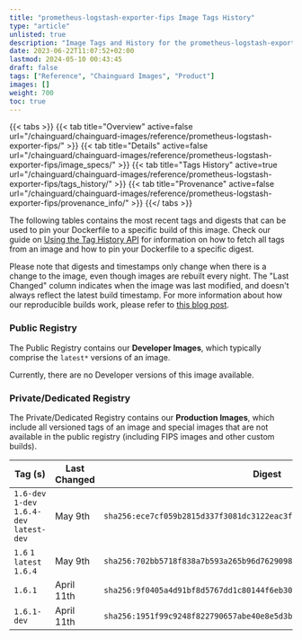 ```yaml
---
title: "prometheus-logstash-exporter-fips Image Tags History"
type: "article"
unlisted: true
description: "Image Tags and History for the prometheus-logstash-exporter-fips Chainguard Image"
date: 2023-06-22T11:07:52+02:00
lastmod: 2024-05-10 00:43:45
draft: false
tags: ["Reference", "Chainguard Images", "Product"]
images: []
weight: 700
toc: true
---
```


{{< tabs >}}
{{< tab title="Overview" active=false url="/chainguard/chainguard-images/reference/prometheus-logstash-exporter-fips/" >}}
{{< tab title="Details" active=false url="/chainguard/chainguard-images/reference/prometheus-logstash-exporter-fips/image_specs/" >}}
{{< tab title="Tags History" active=true url="/chainguard/chainguard-images/reference/prometheus-logstash-exporter-fips/tags_history/" >}}
{{< tab title="Provenance" active=false url="/chainguard/chainguard-images/reference/prometheus-logstash-exporter-fips/provenance_info/" >}}
{{</ tabs >}}

The following tables contains the most recent tags and digests that can be used to pin your Dockerfile to a specific build of this image. Check our guide on [Using the Tag History API](/chainguard/chainguard-images/using-the-tag-history-api/) for information on how to fetch all tags from an image and how to pin your Dockerfile to a specific digest.

Please note that digests and timestamps only change when there is a change to the image, even though images are rebuilt every night. The "Last Changed" column indicates when the image was last modified, and doesn't always reflect the latest build timestamp. For more information about how our reproducible builds work, please refer to [this blog post](https://www.chainguard.dev/unchained/reproducing-chainguards-reproducible-image-builds).

### Public Registry
The Public Registry contains our **Developer Images**, which typically comprise the `latest*` versions of an image.

Currently, there are no Developer versions of this image available.

### Private/Dedicated Registry
The Private/Dedicated Registry contains our **Production Images**, which include all versioned tags of an image and special images that are not available in the public registry (including FIPS images and other custom builds).

| Tag (s)                                     | Last Changed | Digest                                                                    |
|---------------------------------------------|--------------|---------------------------------------------------------------------------|
|  `1.6-dev` `1-dev` `1.6.4-dev` `latest-dev` | May 9th      | `sha256:ece7cf059b2815d337f3081dc3122eac3fff17e4634b5e9fb2f2d6acf343ff46` |
|  `1.6` `1` `latest` `1.6.4`                 | May 9th      | `sha256:702bb5718f838a7b593a265b96d762909824714c73d07f12c654c568e4832ea2` |
|  `1.6.1`                                    | April 11th   | `sha256:9f0405a4d91bf8d5767dd1c80144f6eb307418f6c753b769f41ed8562577b939` |
|  `1.6.1-dev`                                | April 11th   | `sha256:1951f99c9248f822790657abe40e8e5d3b37a2ef95df78bb534bcb3f863a9b91` |

